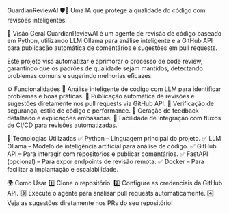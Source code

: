 GuardianReviewAI 🛡️🤖
Uma IA que protege a qualidade do código com revisões inteligentes.

📌 Visão Geral
GuardianReviewAI é um agente de revisão de código baseado em Python, utilizando LLM Ollama para análise inteligente e a GitHub API para publicação automática de comentários e sugestões em pull requests.

Este projeto visa automatizar e aprimorar o processo de code review, garantindo que os padrões de qualidade sejam mantidos, detectando problemas comuns e sugerindo melhorias eficazes.

⚙️ Funcionalidades
🔹 Análise inteligente de código com LLM para identificar problemas e boas práticas. 🔹 Publicação automática de revisões e sugestões diretamente nos pull requests via GitHub API. 🔹 Verificação de segurança, estilo de código e performance. 🔹 Geração de feedback detalhado e explicações embasadas. 🔹 Facilidade de integração com fluxos de CI/CD para revisões automatizadas.

🚀 Tecnologias Utilizadas
✅ Python – Linguagem principal do projeto. ✅ LLM Ollama – Modelo de inteligência artificial para análise de código. ✅ GitHub API – Para interagir com repositórios e publicar comentários. ✅ FastAPI (opcional) – Para expor endpoints de revisão remota. ✅ Docker – Para facilitar a implantação e escalabilidade.

🌍 Como Usar
1️⃣ Clone o repositório. 2️⃣ Configure as credenciais da GitHub API. 3️⃣ Execute o agente para analisar pull requests automaticamente. 4️⃣ Veja as sugestões diretamente nos PRs do seu repositório!
